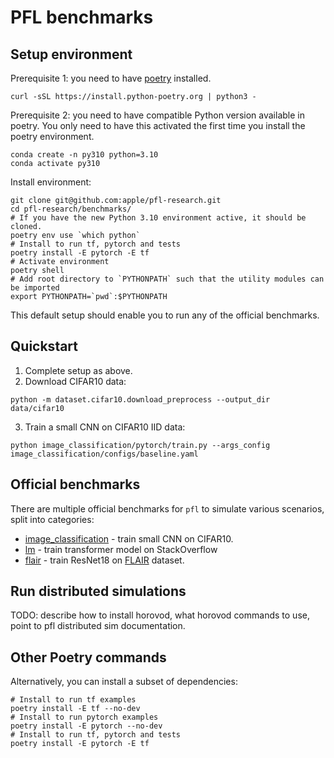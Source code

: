 # PFL benchmarks

## Setup environment

Prerequisite 1: you need to have [poetry](https://python-poetry.org/docs/#installation) installed.
```
curl -sSL https://install.python-poetry.org | python3 -
```

Prerequisite 2: you need to have compatible Python version available in poetry.
You only need to have this activated the first time you install the poetry environment.
```
conda create -n py310 python=3.10
conda activate py310
```

Install environment:

```
git clone git@github.com:apple/pfl-research.git
cd pfl-research/benchmarks/
# If you have the new Python 3.10 environment active, it should be cloned.
poetry env use `which python`
# Install to run tf, pytorch and tests
poetry install -E pytorch -E tf
# Activate environment
poetry shell
# Add root directory to `PYTHONPATH` such that the utility modules can be imported
export PYTHONPATH=`pwd`:$PYTHONPATH
```

This default setup should enable you to run any of the official benchmarks.

## Quickstart

1. Complete setup as above.
2. Download CIFAR10 data:
```
python -m dataset.cifar10.download_preprocess --output_dir data/cifar10
```
3. Train a small CNN on CIFAR10 IID data:
```
python image_classification/pytorch/train.py --args_config image_classification/configs/baseline.yaml
```

## Official benchmarks

There are multiple official benchmarks for `pfl` to simulate various scenarios, split into categories:
* [image_classification](./image_classification) - train small CNN on CIFAR10.
* [lm](./lm) - train transformer model on StackOverflow
* [flair](./flair) - train ResNet18 on [FLAIR](https://proceedings.neurips.cc/paper_files/paper/2022/file/f64e55d03e2fe61aa4114e49cb654acb-Paper-Datasets_and_Benchmarks.pdf) dataset.

## Run distributed simulations

TODO: describe how to install horovod, what horovod commands to use, point to pfl distributed sim documentation.

## Other Poetry commands

Alternatively, you can install a subset of dependencies:

```
# Install to run tf examples
poetry install -E tf --no-dev
# Install to run pytorch examples
poetry install -E pytorch --no-dev
# Install to run tf, pytorch and tests
poetry install -E pytorch -E tf
```
